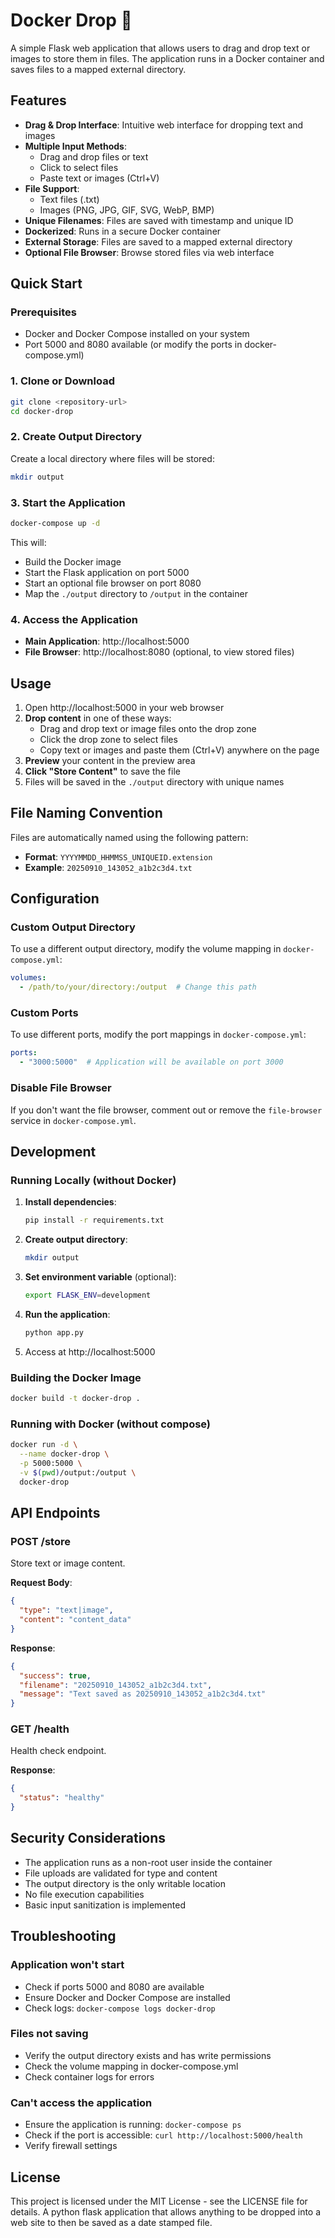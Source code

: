 # Docker Drop 🐳

A simple Flask web application that allows users to drag and drop text or images to store them in files. The application runs in a Docker container and saves files to a mapped external directory.

## Features

- **Drag & Drop Interface**: Intuitive web interface for dropping text and images
- **Multiple Input Methods**: 
  - Drag and drop files or text
  - Click to select files
  - Paste text or images (Ctrl+V)
- **File Support**: 
  - Text files (.txt)
  - Images (PNG, JPG, GIF, SVG, WebP, BMP)
- **Unique Filenames**: Files are saved with timestamp and unique ID
- **Dockerized**: Runs in a secure Docker container
- **External Storage**: Files are saved to a mapped external directory
- **Optional File Browser**: Browse stored files via web interface

## Quick Start

### Prerequisites

- Docker and Docker Compose installed on your system
- Port 5000 and 8080 available (or modify the ports in docker-compose.yml)

### 1. Clone or Download

```bash
git clone <repository-url>
cd docker-drop
```

### 2. Create Output Directory

Create a local directory where files will be stored:

```bash
mkdir output
```

### 3. Start the Application

```bash
docker-compose up -d
```

This will:
- Build the Docker image
- Start the Flask application on port 5000
- Start an optional file browser on port 8080
- Map the `./output` directory to `/output` in the container

### 4. Access the Application

- **Main Application**: http://localhost:5000
- **File Browser**: http://localhost:8080 (optional, to view stored files)

## Usage

1. Open http://localhost:5000 in your web browser
2. **Drop content** in one of these ways:
   - Drag and drop text or image files onto the drop zone
   - Click the drop zone to select files
   - Copy text or images and paste them (Ctrl+V) anywhere on the page
3. **Preview** your content in the preview area
4. **Click "Store Content"** to save the file
5. Files will be saved in the `./output` directory with unique names

## File Naming Convention

Files are automatically named using the following pattern:
- **Format**: `YYYYMMDD_HHMMSS_UNIQUEID.extension`
- **Example**: `20250910_143052_a1b2c3d4.txt`

## Configuration

### Custom Output Directory

To use a different output directory, modify the volume mapping in `docker-compose.yml`:

```yaml
volumes:
  - /path/to/your/directory:/output  # Change this path
```

### Custom Ports

To use different ports, modify the port mappings in `docker-compose.yml`:

```yaml
ports:
  - "3000:5000"  # Application will be available on port 3000
```

### Disable File Browser

If you don't want the file browser, comment out or remove the `file-browser` service in `docker-compose.yml`.

## Development

### Running Locally (without Docker)

1. **Install dependencies**:
   ```bash
   pip install -r requirements.txt
   ```

2. **Create output directory**:
   ```bash
   mkdir output
   ```

3. **Set environment variable** (optional):
   ```bash
   export FLASK_ENV=development
   ```

4. **Run the application**:
   ```bash
   python app.py
   ```

5. Access at http://localhost:5000

### Building the Docker Image

```bash
docker build -t docker-drop .
```

### Running with Docker (without compose)

```bash
docker run -d \
  --name docker-drop \
  -p 5000:5000 \
  -v $(pwd)/output:/output \
  docker-drop
```

## API Endpoints

### POST /store
Store text or image content.

**Request Body**:
```json
{
  "type": "text|image",
  "content": "content_data"
}
```

**Response**:
```json
{
  "success": true,
  "filename": "20250910_143052_a1b2c3d4.txt",
  "message": "Text saved as 20250910_143052_a1b2c3d4.txt"
}
```

### GET /health
Health check endpoint.

**Response**:
```json
{
  "status": "healthy"
}
```

## Security Considerations

- The application runs as a non-root user inside the container
- File uploads are validated for type and content
- The output directory is the only writable location
- No file execution capabilities
- Basic input sanitization is implemented

## Troubleshooting

### Application won't start
- Check if ports 5000 and 8080 are available
- Ensure Docker and Docker Compose are installed
- Check logs: `docker-compose logs docker-drop`

### Files not saving
- Verify the output directory exists and has write permissions
- Check the volume mapping in docker-compose.yml
- Check container logs for errors

### Can't access the application
- Ensure the application is running: `docker-compose ps`
- Check if the port is accessible: `curl http://localhost:5000/health`
- Verify firewall settings

## License

This project is licensed under the MIT License - see the LICENSE file for details.
A python flask application that allows anything to be dropped into a web site to then be saved as a date stamped file.
